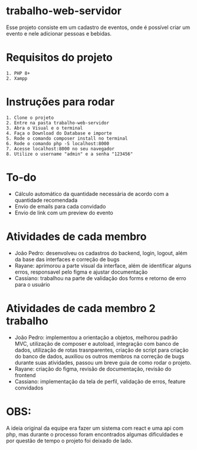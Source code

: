 # trabalho-web-servidor

Esse projeto consiste em um cadastro de eventos, onde é possível criar um evento e nele adicionar pessoas e bebidas.

# Requisitos do projeto
```
1. PHP 8+
2. Xampp
```

# Instruções para rodar
```
1. Clone o projeto
2. Entre na pasta trabalho-web-servidor
3. Abra o Visual e o terminal
4. Faça o Download do Database e importe
5. Rode o comando composer install no terminal
6. Rode o comando php -S localhost:8000
7. Acesse localhost:8000 no seu navegador
8. Utilize o username "admin" e a senha "123456"
```

# To-do
- Cálculo automático da quantidade necessária de acordo com a quantidade recomendada
- Envio de emails para cada convidado
- Envio de link com um preview do evento

# Atividades de cada membro
- João Pedro: desenvolveu os cadastros do backend, login, logout, além da base das interfaces e correção de bugs
- Rayane: aprimorou a parte visual da interface, além de identificar alguns erros, responsavel pelo figma e ajustar documentação
- Cassiano: trabalhou na parte de validação dos forms e retorno de erro para o usuário

# Atividades de cada membro 2 trabalho
- João Pedro: implementou a orientação a objetos, melhorou padrão MVC, utilização de composer e autoload, integração com banco de dados, utilização de rotas trasnparentes, criação de script para criação do banco de dados, auxiliou os outros membros na correção de bugs durante suas atividades, passou um breve guia de como rodar o projeto.
- Rayane: criação do figma, revisão de documentação, revisão do frontend
- Cassiano: implementação da tela de perfil, validação de erros, feature convidados

# OBS: 
A ideia original da equipe era fazer um sistema com react e uma api com php, mas durante o processo foram encontrados algumas dificuldades e por questão de tempo o projeto foi deixado de lado.
